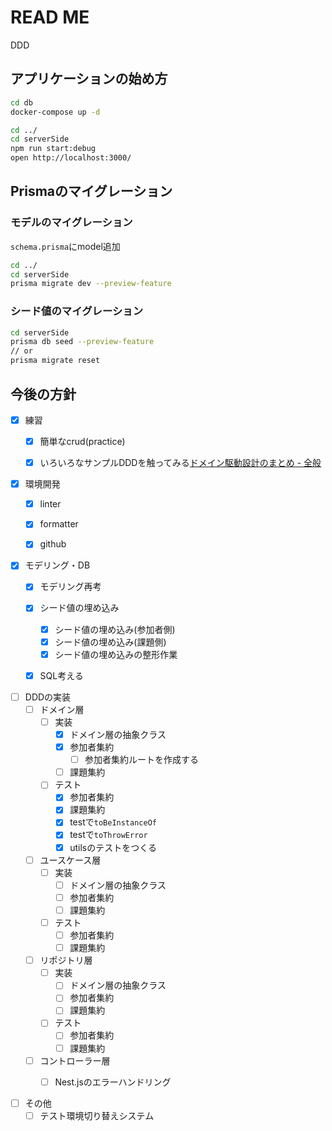# READ ME
DDD

## アプリケーションの始め方
```zsh
cd db
docker-compose up -d

cd ../
cd serverSide
npm run start:debug
open http://localhost:3000/
```


## Prismaのマイグレーション
### モデルのマイグレーション
`schema.prisma`にmodel追加
```zsh
cd ../
cd serverSide
prisma migrate dev --preview-feature
```
### シード値のマイグレーション
```zsh
cd serverSide
prisma db seed --preview-feature
// or 
prisma migrate reset
```


## 今後の方針
+ [x] 練習
  + [x] 簡単なcrud(practice)
  + [x] いろいろなサンプルDDDを触ってみる[ドメイン駆動設計のまとめ - 全般](https://scrapbox.io/ampersand/%E3%83%89%E3%83%A1%E3%82%A4%E3%83%B3%E9%A7%86%E5%8B%95%E8%A8%AD%E8%A8%88%E3%81%AE%E3%81%BE%E3%81%A8%E3%82%81)


+ [x] 環境開発
  + [x] linter
  + [x] formatter
  + [x] github


+ [x] モデリング・DB
  + [x] モデリング再考
  + [x] シード値の埋め込み
    + [x] シード値の埋め込み(参加者側)
    + [x] シード値の埋め込み(課題側)
    + [x] シード値の埋め込みの整形作業
  + [x] SQL考える
 

+ [ ] DDDの実装
  + [ ] ドメイン層
    + [ ] 実装
      + [x] ドメイン層の抽象クラス
      + [x] 参加者集約
        + [ ] 参加者集約ルートを作成する
      + [ ] 課題集約
    + [ ] テスト
      + [x] 参加者集約
      + [x] 課題集約
      + [x] testで`toBeInstanceOf`
      + [x] testで`toThrowError`
      + [x] utilsのテストをつくる
  + [ ] ユースケース層
    + [ ] 実装
      + [ ] ドメイン層の抽象クラス
      + [ ] 参加者集約
      + [ ] 課題集約
    + [ ] テスト
      + [ ] 参加者集約
      + [ ] 課題集約
  + [ ] リポジトリ層
    + [ ] 実装
      + [ ] ドメイン層の抽象クラス
      + [ ] 参加者集約
      + [ ] 課題集約
    + [ ] テスト
      + [ ] 参加者集約
      + [ ] 課題集約
  + [ ] コントローラー層
    + [ ] Nest.jsのエラーハンドリング


+ [ ] その他
  + [ ] テスト環境切り替えシステム
